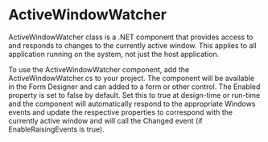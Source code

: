 ActiveWindowWatcher
===================

ActiveWindowWatcher class is a .NET component that provides access to and responds to changes to the currently active window. This applies to all application running on the system, not just the host application.

To use the ActiveWindowWatcher component, add the ActiveWindowWatcher.cs to your project. The component will be available in the Form Designer and can added to a form or other control. The Enabled property is set to false by default. Set this to true at design-time or run-time and the component will automatically respond to the appropriate Windows events and update the respective properties to correspond with the currently active window and will call the Changed event (if EnableRaisingEvents is true).
